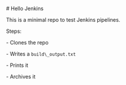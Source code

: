 \# Hello Jenkins



This is a minimal repo to test Jenkins pipelines.



Steps:

\- Clones the repo

\- Writes a `build\_output.txt`

\- Prints it

\- Archives it




